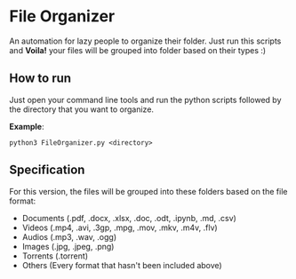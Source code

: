 # File Organizer
An automation for lazy people to organize their folder. Just run this scripts and **Voila!** your files will be grouped into folder based on their types :)

## How to run
Just open your command line tools and run the python scripts followed by the directory that you want to organize.

**Example**:

    python3 FileOrganizer.py <directory>

## Specification
For this version, the files will be grouped into these folders based on the file format:

* Documents (.pdf, .docx, .xlsx, .doc, .odt, .ipynb, .md, .csv)
* Videos (.mp4, .avi, .3gp, .mpg, .mov, .mkv, .m4v, .flv)
* Audios (.mp3, .wav, .ogg)
* Images (.jpg, .jpeg, .png)
* Torrents (.torrent)
* Others (Every format that hasn't been included above)